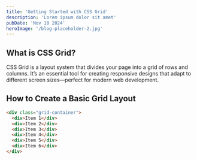 ```yaml
---
title: 'Getting Started with CSS Grid'
description: 'Lorem ipsum dolor sit amet'
pubDate: 'Nov 10 2024'
heroImage: '/blog-placeholder-2.jpg'
---
```

 
## What is CSS Grid?
CSS Grid is a layout system that divides your page into a grid of rows and columns. It’s an essential tool for creating responsive designs that adapt to different screen sizes—perfect for modern web development.

## How to Create a Basic Grid Layout

```html
<div class="grid-container">
  <div>Item 1</div>
  <div>Item 2</div>
  <div>Item 3</div>
  <div>Item 4</div>
  <div>Item 5</div>
  <div>Item 6</div>
</div>